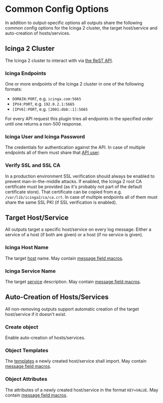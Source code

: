 # Common Config Options

In addition to output-specific options all outputs share the following common
config options for the Icinga 2 cluster, the target host/service and
auto-creation of hosts/services.

## Icinga 2 Cluster

The Icinga 2 cluster to interact with via
[the ReST API](https://www.icinga.com/docs/icinga2/latest/doc/12-icinga2-api/).

### Icinga Endpoints

One or more endpoints of the Icinga 2 cluster in one of the following formats:

* `DOMAIN:PORT`, e.g. `icinga.com:5665`
* `IPV4:PORT`, e.g. `192.0.2.1:5665`
* `[IPV6]:PORT`, e.g. `[2001:db8::1]:5665`

For every API request this plugin tries all endpoints in the specified order
until one returns a non-500 response.

### Icinga User and Icinga Password

The credentials for authentication against the API.
In case of multiple endpoints all of them must share that
[API user](https://www.icinga.com/docs/icinga2/latest/doc/09-object-types/#apiuser). 

### Verify SSL and SSL CA

In a production environment SSL verification should always be enabled to prevent
man-in-the-middle attacks. If enabled, the Icinga 2 root CA certificate must be
provided (as it's probably not part of the default certificate store).
That certificate can be copied from e.g. `/var/lib/icinga2/ca/ca.crt`.
In case of multiple endpoints all of them must share the same SSL PKI (if SSL
verification is enabled).

## Target Host/Service

All outputs target a specific host/service on every log message. Either a
service of a host (if both are given) or a host (if no service is given).

### Icinga Host Name

The target [host](https://www.icinga.com/docs/icinga2/latest/doc/09-object-types/#host)
name. May contain [message field macros](../03-field-macros.md).

### Icinga Service Name

The target [service](https://www.icinga.com/docs/icinga2/latest/doc/09-object-types/#service)
description. May contain [message field macros](../03-field-macros.md).

## Auto-Creation of Hosts/Services

All non-removing outputs support automatic creation of the target host/service
if it doesn't exist.

### Create object

Enable auto-creation of hosts/services.

### Object Templates

The [templates](https://www.icinga.com/docs/icinga2/latest/doc/17-language-reference/#template-imports)
a newly created host/service shall import. May contain [message field macros](../03-field-macros.md).

### Object Attributes

The attributes of a newly created host/service in the format `KEY=VALUE`. May
contain [message field macros](../03-field-macros.md).
